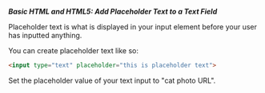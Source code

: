 ***Basic HTML and HTML5: Add Placeholder Text to a Text Field***

Placeholder text is what is displayed in your input element before your user has inputted anything.

You can create placeholder text like so:

```html
<input type="text" placeholder="this is placeholder text">
```

Set the placeholder value of your text input to "cat photo URL".
